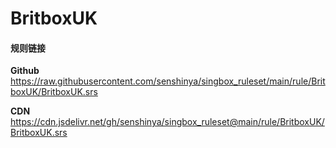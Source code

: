 # BritboxUK

#### 规则链接

**Github**
https://raw.githubusercontent.com/senshinya/singbox_ruleset/main/rule/BritboxUK/BritboxUK.srs

**CDN**
https://cdn.jsdelivr.net/gh/senshinya/singbox_ruleset@main/rule/BritboxUK/BritboxUK.srs